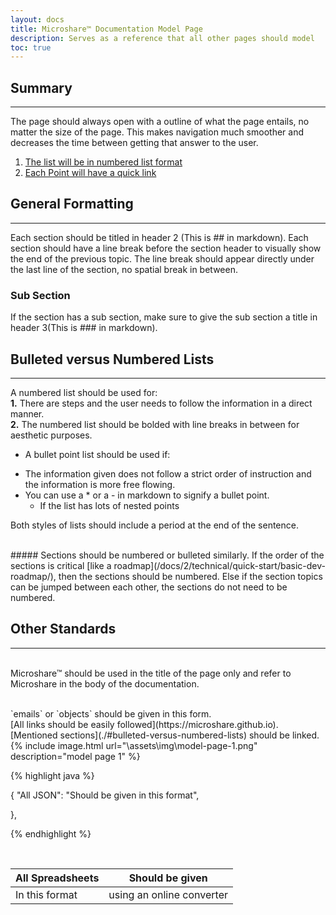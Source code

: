 ```yaml
---
layout: docs
title: Microshare™ Documentation Model Page
description: Serves as a reference that all other pages should model
toc: true
---
```



## Summary
---------------------------------------

The page should always open with a outline of what the page entails, no matter the size of the page. This makes navigation much smoother and decreases the time between getting that answer to the user.

1. [The list will be in numbered list format](./#general-formatting)
2. [Each Point will have a quick link](./#other-standards)


## General Formatting
---------------------------------------
Each section should be titled in header 2 (This is ## in markdown). Each section should have a line break before the section header to visually show the end of the previous topic. The line break should appear directly under the last line of the section, no spatial break in between. 

### Sub Section

If the section has a sub section, make sure to give the sub section a title in header 3(This is ### in markdown).


## Bulleted versus Numbered Lists
---------------------------------------

A numbered list should be used for:
<br>
**1.** There are steps and the user needs to follow the information in a direct manner.
<br>
**2.** The numbered list should be bolded with line breaks in between for aesthetic purposes.  


- A bullet point list should be used if:
* The information given does not follow a strict order of instruction and the information is more free flowing.
* You can use a * or a - in markdown to signify a bullet point.
    - If the list has lots of nested points

Both styles of lists should include a period at the end of the sentence. 

<br>
##### Sections should be numbered or bulleted similarly. If the order of the sections is critical [like a roadmap](/docs/2/technical/quick-start/basic-dev-roadmap/), then the sections should be numbered. Else if the section topics can be jumped between each other, the sections do not need to be numbered. 




## Other Standards
---------------------------------------

<br> Microshare™ should be used in the title of the page only and refer to Microshare in the body of the documentation.

<br>
`emails` or `objects` should be given in this form.

<br>
[All links should be easily followed](https://microshare.github.io).

<br>
[Mentioned sections](./#bulleted-versus-numbered-lists) should be linked.

<br>
{% include image.html url="\assets\img\model-page-1.png" description="model page 1" %}

{% highlight java %}

{
  "All JSON": "Should be given in this format",

},

{% endhighlight %}

<br>

| All Spreadsheets | Should be given           |
|------------------|---------------------------|
| In this format   | using an online converter |




